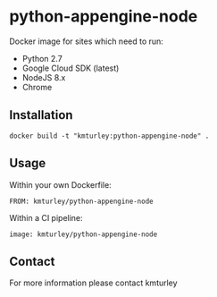 # python-appengine-node

Docker image for sites which need to run:

* Python 2.7
* Google Cloud SDK (latest)
* NodeJS 8.x
* Chrome

## Installation

    docker build -t "kmturley:python-appengine-node" .

## Usage

Within your own Dockerfile:

    FROM: kmturley/python-appengine-node

Within a CI pipeline:

    image: kmturley/python-appengine-node

## Contact

For more information please contact kmturley
